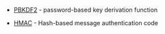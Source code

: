  * [PBKDF2](http://en.wikipedia.org/wiki/PBKDF2) - password-based key derivation 
 function

 * [HMAC](http://en.wikipedia.org/wiki/HMAC) - Hash-based message authentication 
 code
